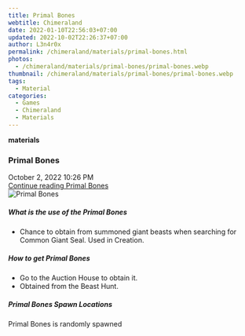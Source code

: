 ```yaml
---
title: Primal Bones
webtitle: Chimeraland
date: 2022-01-10T22:56:03+07:00
updated: 2022-10-02T22:26:37+07:00
author: L3n4r0x
permalink: /chimeraland/materials/primal-bones.html
photos:
  - /chimeraland/materials/primal-bones/primal-bones.webp
thumbnail: /chimeraland/materials/primal-bones/primal-bones.webp
tags:
  - Material
categories:
  - Games
  - Chimeraland
  - Materials
---
```


<section id="bootstrap-wrapper">
  <link
    rel="stylesheet"
    href="https://cdn.statically.io/gh/dimaslanjaka/Web-Manajemen/40ac3225/css/bootstrap-4.5-wrapper.css"
  />
  <div
    class="row g-0 border rounded overflow-hidden flex-md-row mb-4 shadow-sm position-relative"
  >
    <div class="col p-4 d-flex flex-column position-static">
      <strong class="d-inline-block mb-2 text-success">materials</strong>
      <h3 class="mb-0">Primal Bones</h3>
      <div class="mb-1 text-muted">October 2, 2022 10:26 PM</div>
      <a href="#" class="stretched-link d-none"
        >Continue reading Primal Bones</a
      >
    </div>
    <div class="col-auto d-none d-lg-block">
      <img
        src="/chimeraland/materials/primal-bones/primal-bones.webp"
        alt="Primal Bones"
      />
    </div>
  </div>
  <div class="row">
    <div class="col-lg-6 col-12 mb-2">
      <div class="card">
        <div class="card-body">
          <h5 class="card-title">What is the use of the Primal Bones</h5>
          <div class="card-text">
            <ul>
              <li>
                Chance to obtain from summoned giant beasts when searching for
                Common Giant Seal. Used in Creation.
              </li>
            </ul>
          </div>
        </div>
      </div>
    </div>
    <div class="col-lg-6 col-12 mb-2">
      <div class="card">
        <div class="card-body">
          <h5 class="card-title">How to get Primal Bones</h5>
          <div class="card-text">
            <ul>
              <li>Go to the Auction House to obtain it.</li>
              <li>Obtained from the Beast Hunt.</li>
            </ul>
          </div>
        </div>
      </div>
    </div>
    <div class="col-12 mb-2">
      <h5>Primal Bones Spawn Locations</h5>
      <p>Primal Bones is randomly spawned</p>
    </div>
  </div>
</section>